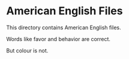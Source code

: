 # American English Files

This directory contains American English files.

Words like favor and behavior are correct.

But colour is not.

<!---
cspell:ignore colour
--->
